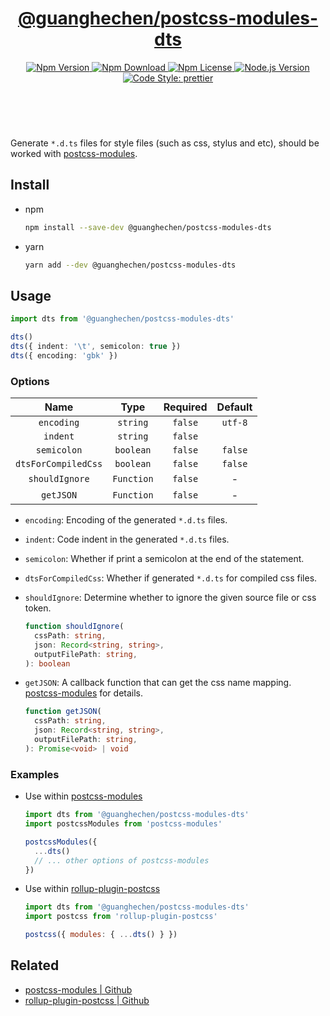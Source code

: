 <header>
  <h1 align="center">
    <a href="https://github.com/guanghechen/node-scaffolds/tree/@guanghechen/postcss-modules-dts@5.0.4/packages/postcss-modules-dts#readme">@guanghechen/postcss-modules-dts</a>
  </h1>
  <div align="center">
    <a href="https://www.npmjs.com/package/@guanghechen/postcss-modules-dts">
      <img
        alt="Npm Version"
        src="https://img.shields.io/npm/v/@guanghechen/postcss-modules-dts.svg"
      />
    </a>
    <a href="https://www.npmjs.com/package/@guanghechen/postcss-modules-dts">
      <img
        alt="Npm Download"
        src="https://img.shields.io/npm/dm/@guanghechen/postcss-modules-dts.svg"
      />
    </a>
    <a href="https://www.npmjs.com/package/@guanghechen/postcss-modules-dts">
      <img
        alt="Npm License"
        src="https://img.shields.io/npm/l/@guanghechen/postcss-modules-dts.svg"
      />
    </a>
    <a href="https://github.com/nodejs/node">
      <img
        alt="Node.js Version"
        src="https://img.shields.io/node/v/@guanghechen/postcss-modules-dts"
      />
    </a>
    <a href="https://github.com/prettier/prettier">
      <img
        alt="Code Style: prettier"
        src="https://img.shields.io/badge/code_style-prettier-ff69b4.svg?style=flat-square"
      />
    </a>
  </div>
</header>
<br/>


Generate `*.d.ts` files for style files (such as css, stylus and etc), should be worked with [postcss-modules][].

## Install

* npm

  ```bash
  npm install --save-dev @guanghechen/postcss-modules-dts
  ```

* yarn

  ```bash
  yarn add --dev @guanghechen/postcss-modules-dts
  ```

## Usage

```typescript
import dts from '@guanghechen/postcss-modules-dts'

dts()
dts({ indent: '\t', semicolon: true })
dts({ encoding: 'gbk' })
```

### Options

Name                | Type        | Required | Default
:------------------:|:-----------:|:--------:|:-------:
`encoding`          | `string`    | `false`  | `utf-8`
`indent`            | `string`    | `false`  | `  `
`semicolon`         | `boolean`   | `false`  | `false`
`dtsForCompiledCss` | `boolean`   | `false`  | `false`
`shouldIgnore`      | `Function`  | `false`  | -
`getJSON`           | `Function`  | `false`  | -

* `encoding`: Encoding of the generated `*.d.ts` files.

* `indent`: Code indent in the generated `*.d.ts` files.

* `semicolon`: Whether if print a semicolon at the end of the statement.

* `dtsForCompiledCss`: Whether if generated `*.d.ts` for compiled css files.

* `shouldIgnore`: Determine whether to ignore the given source file or css token.

  ```typescript
  function shouldIgnore(
    cssPath: string,
    json: Record<string, string>,
    outputFilePath: string,
  ): boolean
  ```

* `getJSON`: A callback function that can get the css name mapping. [postcss-modules][] for details.

  ```typescript
  function getJSON(
    cssPath: string,
    json: Record<string, string>,
    outputFilePath: string,
  ): Promise<void> | void
  ```

### Examples

  * Use within [postcss-modules][]

    ```javascript
    import dts from '@guanghechen/postcss-modules-dts'
    import postcssModules from 'postcss-modules'

    postcssModules({
      ...dts()
      // ... other options of postcss-modules
    })
    ```

  * Use within [rollup-plugin-postcss][]

    ```javascript
    import dts from '@guanghechen/postcss-modules-dts'
    import postcss from 'rollup-plugin-postcss'

    postcss({ modules: { ...dts() } })
    ```

## Related

* [postcss-modules | Github][postcss-modules]
* [rollup-plugin-postcss | Github][rollup-plugin-postcss]


[homepage]: https://github.com/guanghechen/node-scaffolds/tree/@guanghechen/postcss-modules-dts@5.0.4/packages/postcss-modules-dts#readme
[postcss-modules]: https://github.com/madyankin/postcss-modules
[rollup-plugin-postcss]: https://github.com/egoist/rollup-plugin-postcss

